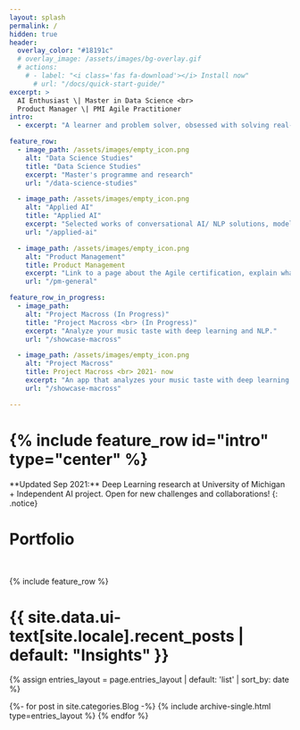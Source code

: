 ```yaml
---
layout: splash
permalink: /
hidden: true
header:
  overlay_color: "#18191c"
  # overlay_image: /assets/images/bg-overlay.gif
  # actions:
    # - label: "<i class='fas fa-download'></i> Install now"
      # url: "/docs/quick-start-guide/"
excerpt: >
  AI Enthusiast \| Master in Data Science <br>
  Product Manager \| PMI Agile Practitioner
intro: 
  - excerpt: "A learner and problem solver, obsessed with solving real-world problems.<br> <br>[About Me](/bio){: .btn .btn--primary}"

feature_row:
  - image_path: /assets/images/empty_icon.png
    alt: "Data Science Studies"
    title: "Data Science Studies"
    excerpt: "Master's programme and research"
    url: "/data-science-studies"

  - image_path: /assets/images/empty_icon.png
    alt: "Applied AI"
    title: "Applied AI"
    excerpt: "Selected works of conversational AI/ NLP solutions, model training operations to big data analysis projects."
    url: "/applied-ai"

  - image_path: /assets/images/empty_icon.png
    alt: "Product Management"
    title: Product Management
    excerpt: "Link to a page about the Agile certification, explain what it means; list out the product management skills I process, and project examples; list out the PM tools/ tools that I used"
    url: "/pm-general"

feature_row_in_progress:
  - image_path: 
    alt: "Project Macross (In Progress)"
    title: "Project Macross <br> (In Progress)"
    excerpt: "Analyze your music taste with deep learning and NLP."
    url: "/showcase-macross"

  - image_path: /assets/images/empty_icon.png
    alt: "Project Macross"
    title: Project Macross <br> 2021- now
    excerpt: "An app that analyzes your music taste with deep learning and NLP technologies."
    url: "/showcase-macross"

---
```

<h1>{% include feature_row id="intro" type="center" %}</h1>
**Updated Sep 2021:** Deep Learning research at University of Michigan + Independent AI project. Open for new challenges and collaborations!
{: .notice}

<h1 class="archive__item-title">Portfolio</h1><br>

{% include feature_row %}

<h1 class="archive__item-title">{{ site.data.ui-text[site.locale].recent_posts | default: "Insights" }}</h1>

{% assign entries_layout = page.entries_layout | default: 'list' |  sort_by: date %}
<div class="entries-{{ entries_layout }}">
  {%- for post in site.categories.Blog -%}
    {% include archive-single.html type=entries_layout %}
  {% endfor %}
</div>